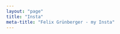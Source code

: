 ```yaml
---
layout: "page"
title: "Insta"
meta-title: "Felix Grünberger - my Insta"
---
```


<script type="text/javascript" src="/js/instafeed.min.js">
    var feed = new Instafeed({
        clientId: '75283b746c7b4071a2064f441275d00f'
    });
    feed.run();
</script>
